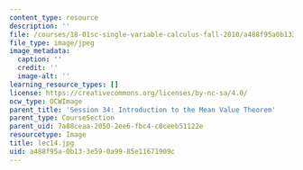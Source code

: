 ```yaml
---
content_type: resource
description: ''
file: /courses/18-01sc-single-variable-calculus-fall-2010/a488f95a0b133e590a9985e11671909c_lec14.jpg
file_type: image/jpeg
image_metadata:
  caption: ''
  credit: ''
  image-alt: ''
learning_resource_types: []
license: https://creativecommons.org/licenses/by-nc-sa/4.0/
ocw_type: OCWImage
parent_title: 'Session 34: Introduction to the Mean Value Theorem'
parent_type: CourseSection
parent_uid: 7a88ceaa-2050-2ee6-fbc4-c0ceeb51122e
resourcetype: Image
title: lec14.jpg
uid: a488f95a-0b13-3e59-0a99-85e11671909c
---
```

